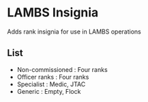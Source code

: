 # LAMBS Insignia 
Adds rank insignia for use in LAMBS operations 

## List 
* Non-commissioned : Four ranks 
* Officer ranks : Four ranks
* Specialist : Medic, JTAC
* Generic : Empty, Flock 
